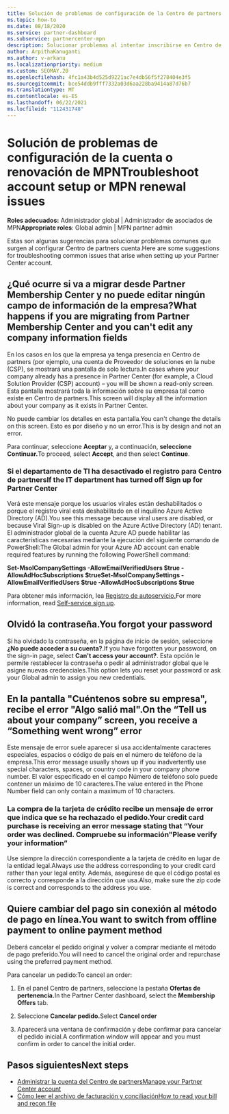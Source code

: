 ```yaml
---
title: Solución de problemas de configuración de la Centro de partners o de renovación de MPN
ms.topic: how-to
ms.date: 08/18/2020
ms.service: partner-dashboard
ms.subservice: partnercenter-mpn
description: Solucionar problemas al intentar inscribirse en Centro de partners. Las respuestas abordan desafíos con métodos de pago, olvidan las contraseñas y mucho más.
author: ArpithaKanuganti
ms.author: v-arkanu
ms.localizationpriority: medium
ms.custom: SEOMAY.20
ms.openlocfilehash: 4fc1a43b4d525d9221ac7e4db56f5f278404e3f5
ms.sourcegitcommit: bce54ddb9fff7332a03d6aa228ba9414a87d76b7
ms.translationtype: MT
ms.contentlocale: es-ES
ms.lasthandoff: 06/22/2021
ms.locfileid: "112431748"
---
```

# <a name="troubleshoot-account-setup-or-mpn-renewal-issues"></a><span data-ttu-id="2f03c-104">Solución de problemas de configuración de la cuenta o renovación de MPN</span><span class="sxs-lookup"><span data-stu-id="2f03c-104">Troubleshoot account setup or MPN renewal issues</span></span>

<span data-ttu-id="2f03c-105">**Roles adecuados:** Administrador global | Administrador de asociados de MPN</span><span class="sxs-lookup"><span data-stu-id="2f03c-105">**Appropriate roles**: Global admin | MPN partner admin</span></span>
 
<span data-ttu-id="2f03c-106">Estas son algunas sugerencias para solucionar problemas comunes que surgen al configurar Centro de partners cuenta.</span><span class="sxs-lookup"><span data-stu-id="2f03c-106">Here are some suggestions for troubleshooting common issues that arise when setting up your Partner Center account.</span></span>

## <a name="what-happens-if-you-are-migrating-from-partner-membership-center-and-you-cant-edit-any-company-information-fields"></a><span data-ttu-id="2f03c-107">¿Qué ocurre si va a migrar desde Partner Membership Center y no puede editar ningún campo de información de la empresa?</span><span class="sxs-lookup"><span data-stu-id="2f03c-107">What happens if you are migrating from Partner Membership Center and you can't edit any company information fields</span></span>

<span data-ttu-id="2f03c-108">En los casos en los que la empresa ya tenga presencia en Centro de partners (por ejemplo, una cuenta de Proveedor de soluciones en la nube (CSP), se mostrará una pantalla de solo lectura.</span><span class="sxs-lookup"><span data-stu-id="2f03c-108">In cases where your company already has a presence in Partner Center (for example, a Cloud Solution Provider (CSP) account) – you will be shown a read-only screen.</span></span> <span data-ttu-id="2f03c-109">Esta pantalla mostrará toda la información sobre su empresa tal como existe en Centro de partners.</span><span class="sxs-lookup"><span data-stu-id="2f03c-109">This screen will display all the information about your company as it exists in Partner Center.</span></span>

<span data-ttu-id="2f03c-110">No puede cambiar los detalles en esta pantalla.</span><span class="sxs-lookup"><span data-stu-id="2f03c-110">You can't change the details on this screen.</span></span> <span data-ttu-id="2f03c-111">Esto es por diseño y no un error.</span><span class="sxs-lookup"><span data-stu-id="2f03c-111">This is by design and not an error.</span></span>

<span data-ttu-id="2f03c-112">Para continuar, seleccione **Aceptar** y, a continuación, **seleccione Continuar.**</span><span class="sxs-lookup"><span data-stu-id="2f03c-112">To proceed, select **Accept**, and then select **Continue**.</span></span>


### <a name="if-the-it-department-has-turned-off-sign-up-for-partner-center"></a><span data-ttu-id="2f03c-113">Si el departamento de TI ha desactivado el registro **para Centro de partners**</span><span class="sxs-lookup"><span data-stu-id="2f03c-113">If the IT department has turned off **Sign up for Partner Center**</span></span>

<span data-ttu-id="2f03c-114">Verá este mensaje porque los usuarios virales están deshabilitados o porque el registro viral está deshabilitado en el inquilino Azure Active Directory (AD).</span><span class="sxs-lookup"><span data-stu-id="2f03c-114">You see this message because viral users are disabled, or because Viral Sign-up is disabled on the Azure Active Directory (AD) tenant.</span></span> <span data-ttu-id="2f03c-115">El administrador global de la cuenta Azure AD puede habilitar las características necesarias mediante la ejecución del siguiente comando de PowerShell:</span><span class="sxs-lookup"><span data-stu-id="2f03c-115">The Global admin for your Azure AD account can enable required features by running the following PowerShell command:</span></span>

<span data-ttu-id="2f03c-116">**Set-MsolCompanySettings -AllowEmailVerifiedUsers $true -AllowAdHocSubscriptions $true**</span><span class="sxs-lookup"><span data-stu-id="2f03c-116">**Set-MsolCompanySettings -AllowEmailVerifiedUsers $true -AllowAdHocSubscriptions $true**</span></span>

<span data-ttu-id="2f03c-117">Para obtener más información, lea [Registro de autoservicio.](/azure/active-directory/users-groups-roles/directory-self-service-signup)</span><span class="sxs-lookup"><span data-stu-id="2f03c-117">For more information, read [Self-service sign up](/azure/active-directory/users-groups-roles/directory-self-service-signup).</span></span>

## <a name="you-forgot-your-password"></a><span data-ttu-id="2f03c-118">Olvidó la contraseña.</span><span class="sxs-lookup"><span data-stu-id="2f03c-118">You forgot your password</span></span>

<span data-ttu-id="2f03c-119">Si ha olvidado la contraseña, en la página de inicio de sesión, seleccione **¿No puede acceder a su cuenta?**.</span><span class="sxs-lookup"><span data-stu-id="2f03c-119">If you have forgotten your password, on the sign-in page, select **Can't access your account?**.</span></span> <span data-ttu-id="2f03c-120">Esta opción le permite restablecer la contraseña o pedir al administrador global que le asigne nuevas credenciales.</span><span class="sxs-lookup"><span data-stu-id="2f03c-120">This option lets you reset your password or ask your Global admin to assign you new credentials.</span></span>

## <a name="on-the-tell-us-about-your-company-screen-you-receive-a-something-went-wrong-error"></a><span data-ttu-id="2f03c-121">En la pantalla "Cuéntenos sobre su empresa", recibe el error "Algo salió mal".</span><span class="sxs-lookup"><span data-stu-id="2f03c-121">On the “Tell us about your company” screen, you receive a “Something went wrong” error</span></span>

<span data-ttu-id="2f03c-122">Este mensaje de error suele aparecer si usa accidentalmente caracteres especiales, espacios o código de país en el número de teléfono de la empresa.</span><span class="sxs-lookup"><span data-stu-id="2f03c-122">This error message usually shows up if you inadvertently use special characters, spaces, or country code in your company phone number.</span></span> <span data-ttu-id="2f03c-123">El valor especificado en el campo Número de teléfono solo puede contener un máximo de 10 caracteres.</span><span class="sxs-lookup"><span data-stu-id="2f03c-123">The value entered in the Phone Number field can only contain a maximum of 10 characters.</span></span>


### <a name="your-credit-card-purchase-is-receiving-an-error-message-stating-that-your-order-was-declined-please-verify-your-information"></a><span data-ttu-id="2f03c-124">La compra de la tarjeta de crédito recibe un mensaje de error que indica que se ha rechazado el pedido.</span><span class="sxs-lookup"><span data-stu-id="2f03c-124">Your credit card purchase is receiving an error message stating that “Your order was declined.</span></span> <span data-ttu-id="2f03c-125">Compruebe su información"</span><span class="sxs-lookup"><span data-stu-id="2f03c-125">Please verify your information”</span></span>


<span data-ttu-id="2f03c-126">Use siempre la dirección correspondiente a la tarjeta de crédito en lugar de la entidad legal.</span><span class="sxs-lookup"><span data-stu-id="2f03c-126">Always use the address corresponding to your credit card rather than your legal entity.</span></span> <span data-ttu-id="2f03c-127">Además, asegúrese de que el código postal es correcto y corresponde a la dirección que usa.</span><span class="sxs-lookup"><span data-stu-id="2f03c-127">Also, make sure the zip code is correct and corresponds to the address you use.</span></span>

## <a name="you-want-to-switch-from-offline-payment-to-online-payment-method"></a><span data-ttu-id="2f03c-128">Quiere cambiar del pago sin conexión al método de pago en línea.</span><span class="sxs-lookup"><span data-stu-id="2f03c-128">You want to switch from offline payment to online payment method</span></span> 

<span data-ttu-id="2f03c-129">Deberá cancelar el pedido original y volver a comprar mediante el método de pago preferido.</span><span class="sxs-lookup"><span data-stu-id="2f03c-129">You will need to cancel the original order and repurchase using the preferred payment method.</span></span>

<span data-ttu-id="2f03c-130">Para cancelar un pedido:</span><span class="sxs-lookup"><span data-stu-id="2f03c-130">To cancel an order:</span></span>

1. <span data-ttu-id="2f03c-131">En el panel Centro de partners, seleccione la pestaña **Ofertas de pertenencia.**</span><span class="sxs-lookup"><span data-stu-id="2f03c-131">In the Partner Center dashboard, select the **Membership Offers** tab.</span></span>

2. <span data-ttu-id="2f03c-132">Seleccione **Cancelar pedido.**</span><span class="sxs-lookup"><span data-stu-id="2f03c-132">Select **Cancel order**</span></span>

3. <span data-ttu-id="2f03c-133">Aparecerá una ventana de confirmación y debe confirmar para cancelar el pedido inicial.</span><span class="sxs-lookup"><span data-stu-id="2f03c-133">A confirmation window will appear and you must confirm in order to cancel the initial order.</span></span>

## <a name="next-steps"></a><span data-ttu-id="2f03c-134">Pasos siguientes</span><span class="sxs-lookup"><span data-stu-id="2f03c-134">Next steps</span></span>

- [<span data-ttu-id="2f03c-135">Administrar la cuenta del Centro de partners</span><span class="sxs-lookup"><span data-stu-id="2f03c-135">Manage your Partner Center account</span></span>](partner-center-account-setup.md)
- [<span data-ttu-id="2f03c-136">Cómo leer el archivo de facturación y conciliación</span><span class="sxs-lookup"><span data-stu-id="2f03c-136">How to read your bill and recon file</span></span>](read-your-bill.md)
